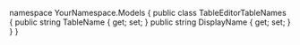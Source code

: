 namespace YourNamespace.Models
{
    public class TableEditorTableNames
    {
        public string TableName { get; set; }
        public string DisplayName { get; set; }
    }
}